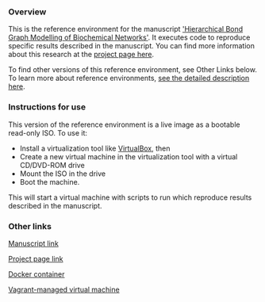 ### Overview

This is the reference environment for the manuscript ['Hierarchical Bond Graph Modelling of Biochemical Networks'](http://arxiv.org/abs/1503.01814).  It executes code to reproduce specific results described in the manuscript.   You can find more information about this research at the [project page here](http://uomsystemsbiology.github.io/hbgm/).  

To find other versions of this reference environment, see Other Links below.  To learn more about reference environments, [see the detailed description here](http://uomsystemsbiology.github.io/reference-environments/).  

### Instructions for use

This version of the reference environment is a live image as a bootable read-only ISO.  To use it:

- Install a virtualization tool like [VirtualBox](https://www.virtualbox.org/), then 
- Create a new virtual machine in the virtualization tool with a virtual CD/DVD-ROM drive
- Mount the ISO in the drive
- Boot the machine.  

This will start a virtual machine with scripts to run which reproduce results described in the manuscript.  

### Other links

[Manuscript link](http://arxiv.org/abs/1503.01814)

[Project page link](http://uomsystemsbiology.github.io/hbgm/)

[Docker container](https://hub.docker.com/r/uomsystemsbiology/hbgm/)

[Vagrant-managed virtual machine](https://github.com/uomsystemsbiology/hbgm_reference_environment)

